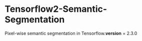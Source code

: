 # Tensorflow2-Semantic-Segmentation
Pixel-wise semantic segmentation in Tensorflow.__version__ = 2.3.0

